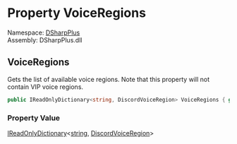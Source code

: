 # Property VoiceRegions

Namespace: [DSharpPlus](DSharpPlus.md)  
Assembly: DSharpPlus.dll

## <a id="DSharpPlus_BaseDiscordClient_VoiceRegions"></a>VoiceRegions

Gets the list of available voice regions. Note that this property will not contain VIP voice regions.

```csharp
public IReadOnlyDictionary<string, DiscordVoiceRegion> VoiceRegions { get; }
```

### Property Value

[IReadOnlyDictionary](https://learn.microsoft.com/dotnet/api/system.collections.generic.ireadonlydictionary\-2)<[string](https://learn.microsoft.com/dotnet/api/system.string), [DiscordVoiceRegion](DSharpPlus.Entities.DiscordVoiceRegion.md)\>

